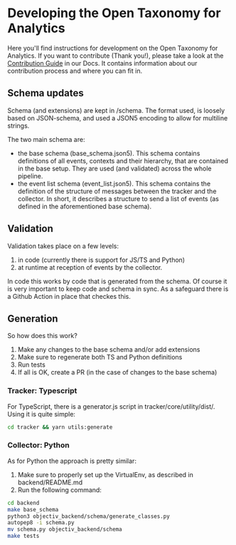 # Developing the Open Taxonomy for Analytics

Here you'll find instructions for development on the Open Taxonomy for Analytics. If you want to contribute (Thank you!), please take a look at the [Contribution Guide](https://www.objectiv.io/docs/the-project/contributing) in our Docs. It contains information about our contribution process and where you can fit in.

## Schema updates

Schema (and extensions) are kept in /schema. The format used, is loosely based on JSON-schema, and used a JSON5 encoding to allow for multiline strings.

The two main schema are:
- the base schema (base_schema.json5). This schema contains definitions of all events, contexts and their hierarchy, that are contained in the base setup. They are used (and validated) across the whole pipeline.
- the event list schema (event_list.json5). This schema contains the definition of the structure of messages between the tracker and the collector. In short, it describes a structure to send a list of events (as defined in the aforementioned base schema).

## Validation
Validation takes place on a few levels:
1. in code (currently there is support for JS/TS and Python)
2. at runtime at reception of events by the collector.

In code this works by code that is generated from the schema. Of course it is very important to keep code and schema in sync. As a safeguard there is a Github Action in place that checkes this.

## Generation
So how does this work?
1. Make any changes to the base schema and/or add extensions
2. Make sure to regenerate both TS and Python definitions
3. Run tests
4. If all is OK, create a PR (in the case of changes to the base schema)

### Tracker: Typescript
For TypeScript, there is a generator.js script in tracker/core/utility/dist/. Using it is quite simple:
```bash
cd tracker && yarn utils:generate
```

### Collector: Python
As for Python the approach is pretty similar:
1. Make sure to properly set up the VirtualEnv, as described in backend/README.md
2. Run the following command:
```bash
cd backend
make base_schema
python3 objectiv_backend/schema/generate_classes.py
autopep8 -i schema.py
mv schema.py objectiv_backend/schema
make tests
```

